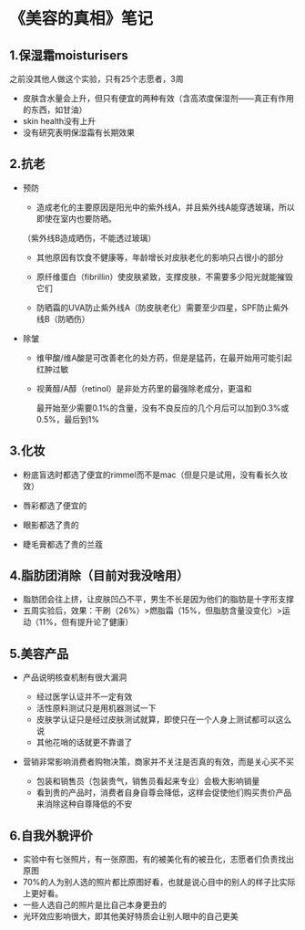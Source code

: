 # 《美容的真相》笔记

## 1.保湿霜moisturisers

之前没其他人做这个实验，只有25个志愿者，3周

- 皮肤含水量会上升，但只有便宜的两种有效（含高浓度保湿剂——真正有作用的东西，如甘油）
- skin health没有上升
- 没有研究表明保湿霜有长期效果

## 2.抗老

- 预防

  - 造成老化的主要原因是阳光中的紫外线A，并且紫外线A能穿透玻璃，所以即使在室内也要防晒。

  （紫外线B造成晒伤，不能透过玻璃）

  - 其他原因有饮食不健康等，年龄增长对皮肤老化的影响只占很小的部分

  - 原纤维蛋白（fibrillin）使皮肤紧致，支撑皮肤，不需要多少阳光就能摧毁它们

  - 防晒霜的UVA防止紫外线A（防皮肤老化）需要至少四星，SPF防止紫外线B（防晒伤）

- 除皱

  - 维甲酸/维A酸是可改善老化的处方药，但是是猛药，在最开始用可能引起红肿过敏

  - 视黄醇/A醇（retinol）是非处方药里的最强除老成分，更温和

    最开始至少需要0.1%的含量，没有不良反应的几个月后可以加到0.3%或0.5%，最后到1%

## 3.化妆

- 粉底盲选时都选了便宜的rimmel而不是mac（但是只是试用，没有看长久妆效）

- 唇彩都选了便宜的
- 眼影都选了贵的
- 睫毛膏都选了贵的兰蔻

## 4.脂肪团消除（目前对我没啥用）

- 脂肪团会往上挤，让皮肤凹凸不平，男生不长是因为他们的脂肪是十字形支撑
- 五周实验后，效果：干刷（26%）>燃脂霜（15%，但脂肪含量没变化）>运动（11%，但有提升论了健康）

## 5.美容产品

- 产品说明核查机制有很大漏洞
  - 经过医学认证并不一定有效
  - 活性原料测试只是用机器测试一下
  - 皮肤学认证只是经过皮肤测试就算，即使只在一个人身上测试都可以这么说
  - 其他花哨的话就更不靠谱了

- 营销非常影响消费者购物决策，商家并不关注是否真的有效，而是关心买不买
  - 包装和销售员（包装贵气，销售员看起来专业）会极大影响销量
  - 看到贵的产品时，消费者自身自尊会降低，这样会促使他们购买贵价产品来消除这种自尊降低的不安

## 6.自我外貌评价

- 实验中有七张照片，有一张原图，有的被美化有的被丑化，志愿者们负责找出原图
- 70%的人为别人选的照片都比原图好看，也就是说心目中的别人的样子比实际上更好看。
- 一些人选自己的照片是比自己本身更丑的
- 光环效应影响很大，即其他美好特质会让别人眼中的自己更美